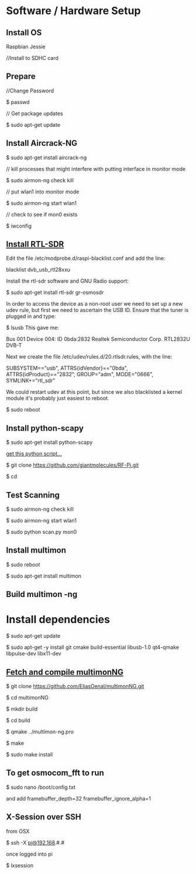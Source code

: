 # Software / Hardware Setup

## Install OS

Raspbian Jessie

//Install to SDHC card

## Prepare

//Change Password

$ passwd

// Get package updates

$ sudo apt-get update

## Install Aircrack-NG

$ sudo apt-get install aircrack-ng

// kill processes that might interfere with putting interface in monitor mode

$ sudo airmon-ng check kill

// put wlan1 into monitor mode

$ sudo airmon-ng start wlan1

// check to see if mon0 exists

$ iwconfig

## [Install RTL-SDR](http://www.rs-online.com/designspark/electronics/eng/blog/taking-the-raspberry-pi-2-for-a-test-drive-with-gnu-radio-2)

Edit the file /etc/modprobe.d/raspi-blacklist.conf and add the line:

blacklist dvb_usb_rtl28xxu

Install the rtl-sdr software and GNU Radio support:

$ sudo apt-get install rtl-sdr gr-osmosdr

In order to access the device as a non-root user we need to set up a new udev rule, but first we need to ascertain the USB ID. Ensure that the tuner is plugged in and type:

$ lsusb
This gave me:

Bus 001 Device 004: ID 0bda:2832 Realtek Semiconductor Corp. RTL2832U DVB-T

Next we create the file /etc/udev/rules.d/20.rtlsdr.rules, with the line:

SUBSYSTEM=="usb", ATTRS{idVendor}=="0bda", ATTRS{idProduct}=="2832", GROUP="adm", MODE="0666", SYMLINK+="rtl_sdr"

We could restart udev at this point, but since we also blacklisted a kernel module it's probably just easiest to reboot.

$ sudo reboot

## Install python-scapy

$ sudo apt-get install python-scapy

[get this python script...](https://gist.github.com/giantmolecules/6da12e05c8e5b059215b04b7e577b8d5)

$ git clone https://github.com/giantmolecules/RF-Pi.git

$ cd 

## Test Scanning

$ sudo airmon-ng check kill

$ sudo airmon-ng start wlan1

$ sudo python scan.py mon0

## Install multimon

$ sudo reboot

$ sudo apt-get install multimon

## Build multimon -ng

# Install dependencies

$ sudo apt-get update

$ sudo apt-get -y install git cmake build-essential libusb-1.0 qt4-qmake libpulse-dev libx11-dev

## [Fetch and compile multimonNG](https://www.raspberrypi.org/forums/viewtopic.php?t=45142)

$ git clone https://github.com/EliasOenal/multimonNG.git

$ cd multimonNG

$ mkdir build

$ cd build

$ qmake ../multimon-ng.pro

$ make

$ sudo make install

## To get osmocom_fft to run

$ sudo nano /boot/config.txt

and add
framebuffer_depth=32
framebuffer_ignore_alpha=1

## X-Session over SSH

from OSX

$ ssh -X pi@192.168.#.#

once logged into pi

$ lxsession



